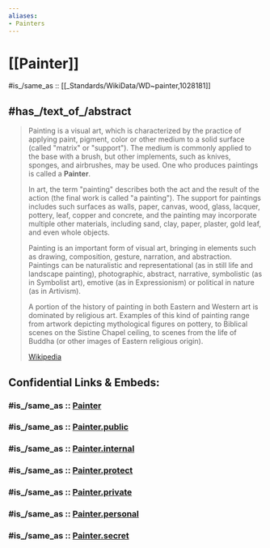 ```yaml
---
aliases:
- Painters
---
```


# [[Painter]] 

#is_/same_as :: [[_Standards/WikiData/WD~painter,1028181]] 

## #has_/text_of_/abstract 

> Painting is a visual art, which is characterized by the practice of applying paint, pigment, color or other medium to a solid surface (called "matrix" or "support"). The medium is commonly applied to the base with a brush, but other implements, such as knives, sponges, and airbrushes, may be used. One who produces paintings is called a **Painter**.
>
> In art, the term "painting" describes both the act and the result of the action (the final work is called "a painting"). The support for paintings includes such surfaces as walls, paper, canvas, wood, glass, lacquer, pottery, leaf, copper and concrete, and the painting may incorporate multiple other materials, including sand, clay, paper, plaster, gold leaf, and even whole objects.
>
> Painting is an important form of visual art, bringing in elements such as drawing, composition, gesture, narration, and abstraction. Paintings can be naturalistic and representational (as in still life and landscape painting), photographic, abstract, narrative, symbolistic (as in Symbolist art), emotive (as in Expressionism) or political in nature (as in Artivism).
>
> A portion of the history of painting in both Eastern and Western art is dominated by religious art. Examples of this kind of painting range from artwork depicting mythological figures on pottery, to Biblical scenes on the Sistine Chapel ceiling, to scenes from the life of Buddha (or other images of Eastern religious origin).
>
> [Wikipedia](https://en.wikipedia.org/wiki/Painting) 


## Confidential Links & Embeds: 

### #is_/same_as :: [Painter](/_Standards/Society/Communication/Media/Painting/Painter.md) 

### #is_/same_as :: [Painter.public](/_public/Society/Communication/Media/Painting/Painter.public.md) 

### #is_/same_as :: [Painter.internal](/_internal/Society/Communication/Media/Painting/Painter.internal.md) 

### #is_/same_as :: [Painter.protect](/_protect/Society/Communication/Media/Painting/Painter.protect.md) 

### #is_/same_as :: [Painter.private](/_private/Society/Communication/Media/Painting/Painter.private.md) 

### #is_/same_as :: [Painter.personal](/_personal/Society/Communication/Media/Painting/Painter.personal.md) 

### #is_/same_as :: [Painter.secret](/_secret/Society/Communication/Media/Painting/Painter.secret.md)

